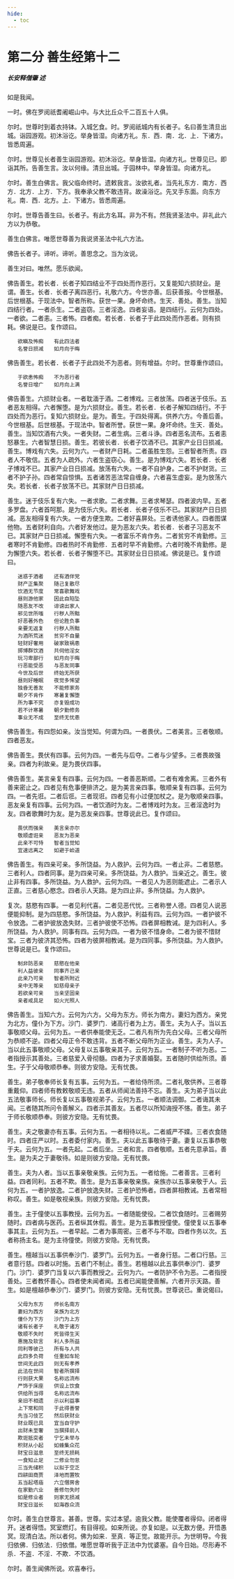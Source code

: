 ```yaml
---
hide:
  - toc
---
```


# **第二分 善生经第十二**

##### 长安释僧肇 述

如是我闻。

一时。佛在罗阅祇耆阇崛山中。与大比丘众千二百五十人俱。

尔时。世尊时到着衣持钵。入城乞食。时。罗阅祇城内有长者子。名曰善生清旦出城。诣园游观。初沐浴讫。举身皆湿。向诸方礼。东．西．南．北．上．下诸方。皆悉周遍。

尔时。世尊见长者善生诣园游观。初沐浴讫。举身皆湿。向诸方礼。世尊见已。即诣其所。告善生言。汝以何缘。清旦出城。于园林中。举身皆湿。向诸方礼。

尔时。善生白佛言。我父临命终时。遗敕我言。汝欲礼者。当先礼东方．南方．西方．北方．上方．下方。我奉承父教不敢违背。故澡浴讫。先叉手东面。向东方礼。南．西．北方。上．下诸方。皆悉周遍。

尔时。世尊告善生曰。长者子。有此方名耳。非为不有。然我贤圣法中。非礼此六方以为恭敬。

善生白佛言。唯愿世尊善为我说贤圣法中礼六方法。

佛告长者子。谛听。谛听。善思念之。当为汝说。

善生对曰。唯然。愿乐欲闻。

佛告善生。若长者．长者子知四结业不于四处而作恶行。又复能知六损财业。是谓。善生。长者．长者子离四恶行。礼敬六方。今世亦善。后获善报。今世根基。后世根基。于现法中。智者所称。获世一果。身坏命终。生天．善处。善生。当知四结行者。一者杀生。二者盗窃。三者淫逸。四者妄语。是四结行。云何为四处。一者欲。二者恚。三者怖。四者痴。若长者．长者子于此四处而作恶者。则有损耗。佛说是已。复作颂曰。
```
　　欲瞋及怖痴　　有此四法者
　　名誉日损减　　如月向于晦
```
佛告善生。若长者．长者子于此四处不为恶者。则有增益。尔时。世尊重作颂曰。
```
　　于欲恚怖痴　　不为恶行者
　　名誉日增广　　如月向上满
```
佛告善生。六损财业者。一者耽湎于酒。二者博戏。三者放荡。四者迷于伎乐。五者恶友相得。六者懈堕。是为六损财业。善生。若长者．长者子解知四结行。不于四处而为恶行。复知六损财业。是为。善生。于四处得离。供养六方。今善后善。今世根基。后世根基。于现法中。智者所誉。获世一果。身坏命终。生天．善处。善生。当知饮酒有六失。一者失财。二者生病。三者斗诤。四者恶名流布。五者恚怒暴生。六者智慧日损。善生。若彼长者．长者子饮酒不已。其家产业日日损减。善生。博戏有六失。云何为六。一者财产日耗。二者虽胜生怨。三者智者所责。四者人不敬信。五者为人疏外。六者生盗窃心。善生。是为博戏六失。若长者．长者子博戏不已。其家产业日日损减。放荡有六失。一者不自护身。二者不护财货。三者不护子孙。四者常自惊惧。五者诸苦恶法常自缠身。六者喜生虚妄。是为放荡六失。若长者．长者子放荡不已。其家财产日日损减。

善生。迷于伎乐复有六失。一者求歌。二者求舞。三者求琴瑟。四者波内早。五者多罗盘。六者首呵那。是为伎乐六失。若长者．长者子伎乐不已。其家财产日日损减。恶友相得复有六失。一者方便生欺。二者好喜屏处。三者诱他家人。四者图谋他物。五者财利自向。六者好发他过。是为恶友六失。若长者．长者子习恶友不已。其家财产日日损减。懈堕有六失。一者富乐不肯作务。二者贫穷不肯勤修。三者寒时不肯勤修。四者热时不肯勤修．五者时早不肯勤修。六者时晚不肯勤修。是为懈堕六失。若长者．长者子懈堕不已。其家财业日日损减。佛说是已。复作颂曰。
```
　　迷惑于酒者　　还有酒伴党
　　财产正集聚　　随己复散尽
　　饮酒无节度　　常喜歌舞戏
　　昼则游他家　　因此自陷坠
　　随恶友不改　　诽谤出家人
　　邪见世所嗤　　行秽人所黜
　　好恶著外色　　但论胜负事
　　亲要无返复　　行秽人所黜
　　为酒所荒迷　　贫穷不自量
　　轻财好奢用　　破家致祸患
　　掷博群饮酒　　共伺他淫女
　　玩习卑鄙行　　如月向于晦
　　行恶能受恶　　与恶友同事
　　今世及后世　　终始无所获
　　昼则好睡眠　　夜觉多悕望
　　独昏无善友　　不能修家务
　　朝夕不肯作　　寒暑复懈堕
　　所为事不究　　亦复毁成功　
　　若不计寒暑　　朝夕勤修务
　　事业无不成　　至终无忧患
```
佛告善生。有四怨如亲。汝当觉知。何谓为四。一者畏伏。二者美言。三者敬顺。四者恶友。

佛告善生。畏伏有四事。云何为四。一者先与后夺。二者与少望多。三者畏故强亲。四者为利故亲。是为畏伏四事。

佛告善生。美言亲复有四事。云何为四。一者善恶斯顺。二者有难舍离。三者外有善来密止之。四者见有危事便排济之。是为美言亲四事。敬顺亲复有四事。云何为四。一者先诳。二者后诳。三者现诳。四者见有小过便加杖之。是为敬顺亲四事。恶友亲复有四事。云何为四。一者饮酒时为友。二者博戏时为友。三者淫逸时为友。四者歌舞时为友。是为恶友亲四事。世尊说此已。复作颂曰。
```
　　畏伏而强亲　　美言亲亦尔
　　敬顺虚诳亲　　恶友为恶亲
　　此亲不可恃　　智者当觉知
　　宜速远离之　　如避于崄道
```
佛告善生。有四亲可亲。多所饶益。为人救护。云何为四。一者止非。二者慈愍。三者利人。四者同事。是为四亲可亲。多所饶益。为人救护。当亲近之。善生。彼止非有四事。多所饶益。为人救护。云何为四。一者见人为恶则能遮止。二者示人正直。三者慈心愍念。四者示人天路。是为四止非。多所饶益。为人救护。

复次。慈愍有四事。一者见利代喜。二者见恶代忧。三者称誉人德。四者见人说恶便能抑制。是为四慈愍。多所饶益。为人救护。利益有四。云何为四。一者护彼不令放逸。二者护彼放逸失财。三者护彼使不恐怖。四者屏相教诫。是为四利人。多所饶益。为人救护。同事有四。云何为四。一者为彼不惜身命。二者为彼不惜财宝。三者为彼济其恐怖。四者为彼屏相教诫。是为四同事。多所饶益。为人救护。世尊说是已。复作颂曰。
```
　　制非防恶亲　　慈愍在他亲
　　利人益彼亲　　同事齐己亲
　　此亲乃可亲　　智者所附近
　　亲中无等亲　　如慈母亲子
　　若欲亲可亲　　当亲坚固亲
　　亲者戒具足　　如火光照人
```
佛告善生。当知六方。云何为六方。父母为东方。师长为南方。妻妇为西方。亲党为北方。僮仆为下方。沙门．婆罗门．诸高行者为上方。善生。夫为人子。当以五事敬顺父母。云何为五。一者供奉能使无乏。二者凡有所为先白父母。三者父母所为恭顺不逆。四者父母正令不敢违背。五者不断父母所为正业。善生。夫为人子。当以此五事敬顺父母。父母复以五事敬亲其子。云何为五。一者制子不听为恶。二者指授示其善处。三者慈爱入骨彻髓。四者为子求善婚娶。五者随时供给所须。善生。子于父母敬顺恭奉。则彼方安隐。无有忧畏。

善生。弟子敬奉师长复有五事。云何为五。一者给侍所须。二者礼敬供养。三者尊重戴仰。四者师有教敕敬顺无违。五者从师闻法善持不忘。善生。夫为弟子当以此五法敬事师长。师长复以五事敬视弟子。云何为五。一者顺法调御。二者诲其未闻。三者随其所问令善解义。四者示其善友。五者尽以所知诲授不悋。善生。弟子于师长敬顺恭奉。则彼方安隐。无有忧畏。

善生。夫之敬妻亦有五事。云何为五。一者相待以礼。二者威严不媟。三者衣食随时。四者庄严以时。五者委付家内。善生。夫以此五事敬待于妻。妻复以五事恭敬于夫。云何为五。一者先起。二者后坐。三者和言。四者敬顺。五者先意承旨。善生。是为夫之于妻敬待。如是则彼方安隐。无有忧畏。

善生。夫为人者。当以五事亲敬亲族。云何为五。一者给施。二者善言。三者利益。四者同利。五者不欺。善生。是为五事亲敬亲族。亲族亦以五事亲敬于人。云何为五。一者护放逸。二者护放逸失财。三者护恐怖者。四者屏相教诫。五者常相称叹。善生。如是敬视亲族。则彼方安隐。无有忧畏。

善生。主于僮使以五事教授。云何为五。一者随能使役。二者饮食随时。三者赐劳随时。四者病与医药。五者纵其休假。善生。是为五事教授僮使。僮使复以五事奉事其主。云何为五。一者早起。二者为事周密。三者不与不取。四者作务以次。五者称扬主名。是为主待僮使。则彼方安隐。无有忧畏。

善生。檀越当以五事供奉沙门．婆罗门。云何为五。一者身行慈。二者口行慈。三者意行慈。四者以时施。五者门不制止。善生。若檀越以此五事供奉沙门．婆罗门。沙门．婆罗门当复以六事而教授之。云何为六。一者防护不令为恶。二者指授善处。三者教怀善心。四者使未闻者闻。五者已闻能使善解。六者开示天路。善生。如是檀越恭奉沙门．婆罗门。则彼方安隐。无有忧畏。世尊说已。重说偈曰。
```
　　父母为东方　　师长名南方
　　妻妇为西方　　亲族为北方
　　僮仆为下方　　沙门为上方
　　诸有长者子　　礼敬于诸方
　　敬顺不失时　　死皆得生天
　　惠施及软言　　利人多所益
　　同利等彼己　　所有与人共
　　此四多负荷　　任重如车轮　
　　世间无此四　　则无有孝养
　　此法在世间　　智者所撰择
　　行则获大果　　名称远流布
　　严饰于床座　　供设上饮食
　　供给所当得　　名称远流布
　　亲旧不相遗　　示以利益事
　　上下常和同　　于此得善誉
　　先当习伎艺　　然后获财业
　　财业既已具　　宜当自守护
　　出财未至奢　　当撰择前人
　　欺诳抵突者　　宁乞未举与
　　积财从小起　　如蜂集众花
　　财宝日滋息　　至终无损耗
　　一食知止足　　二修业勿怠
　　三当先储积　　以拟于空乏
　　四耕田商贾　　泽地而置牧
　　五当起塔庙　　六立僧房舍
　　在家勤六业　　善修勿失时
　　如是修业者　　则家无损减
　　财宝日滋长　　如海吞众流
```
尔时。善生白世尊言。甚善。世尊。实过本望。逾我父教。能使覆者得仰。闭者得开。迷者得悟。冥室燃灯。有目得视。如来所说。亦复如是。以无数方便。开悟愚冥。现清白法。所以者何。佛为如来．至真．等正觉。故能开示。为世明导。今我归依佛．归依法．归依僧。唯愿世尊听我于正法中为忧婆塞。自今日始。尽形寿不杀．不盗．不淫．不欺．不饮酒。

尔时。善生闻佛所说。欢喜奉行。